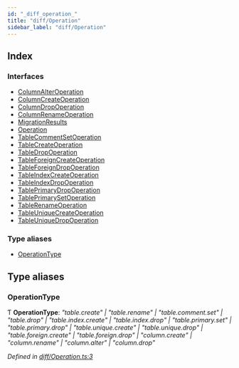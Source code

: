 ```yaml
---
id: "_diff_operation_"
title: "diff/Operation"
sidebar_label: "diff/Operation"
---
```


## Index

### Interfaces

* [ColumnAlterOperation](../interfaces/_diff_operation_.columnalteroperation.md)
* [ColumnCreateOperation](../interfaces/_diff_operation_.columncreateoperation.md)
* [ColumnDropOperation](../interfaces/_diff_operation_.columndropoperation.md)
* [ColumnRenameOperation](../interfaces/_diff_operation_.columnrenameoperation.md)
* [MigrationResults](../interfaces/_diff_operation_.migrationresults.md)
* [Operation](../interfaces/_diff_operation_.operation.md)
* [TableCommentSetOperation](../interfaces/_diff_operation_.tablecommentsetoperation.md)
* [TableCreateOperation](../interfaces/_diff_operation_.tablecreateoperation.md)
* [TableDropOperation](../interfaces/_diff_operation_.tabledropoperation.md)
* [TableForeignCreateOperation](../interfaces/_diff_operation_.tableforeigncreateoperation.md)
* [TableForeignDropOperation](../interfaces/_diff_operation_.tableforeigndropoperation.md)
* [TableIndexCreateOperation](../interfaces/_diff_operation_.tableindexcreateoperation.md)
* [TableIndexDropOperation](../interfaces/_diff_operation_.tableindexdropoperation.md)
* [TablePrimaryDropOperation](../interfaces/_diff_operation_.tableprimarydropoperation.md)
* [TablePrimarySetOperation](../interfaces/_diff_operation_.tableprimarysetoperation.md)
* [TableRenameOperation](../interfaces/_diff_operation_.tablerenameoperation.md)
* [TableUniqueCreateOperation](../interfaces/_diff_operation_.tableuniquecreateoperation.md)
* [TableUniqueDropOperation](../interfaces/_diff_operation_.tableuniquedropoperation.md)

### Type aliases

* [OperationType](_diff_operation_.md#operationtype)

## Type aliases

###  OperationType

Ƭ **OperationType**: *"table.create" | "table.rename" | "table.comment.set" | "table.drop" | "table.index.create" | "table.index.drop" | "table.primary.set" | "table.primary.drop" | "table.unique.create" | "table.unique.drop" | "table.foreign.create" | "table.foreign.drop" | "column.create" | "column.rename" | "column.alter" | "column.drop"*

*Defined in [diff/Operation.ts:3](https://github.com/aerogear/graphback/blob/63664df15/packages/graphql-migrations/src/diff/Operation.ts#L3)*

